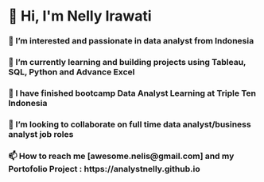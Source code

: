 
<h1 align="left">👋 Hi, I'm Nelly Irawati </h1>
<h3 align="left">👀 I’m interested and passionate in data analyst from Indonesia</h3>
<h3 align="left">🌱 I’m currently learning and building projects using Tableau, SQL, Python and Advance Excel </h3>
<h3 align="left">📘 I have finished bootcamp Data Analyst Learning at Triple Ten Indonesia  </h3>
<h3 align="left">💞️ I’m looking to collaborate on full time data analyst/business analyst job roles </h3>
<h3 align="left">📫 How to reach me [awesome.nelis@gmail.com] and my Portofolio Project : https://analystnelly.github.io </h3>


